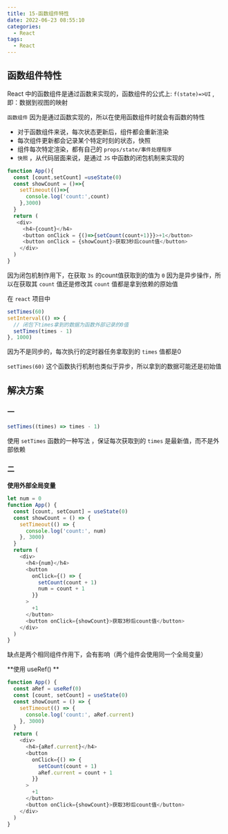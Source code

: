```yaml
---
title: 15-函数组件特性
date: 2022-06-23 08:55:10
categories:
  - React
tags:
  - React
---
```

## 函数组件特性

React 中的函数组件是通过函数来实现的，函数组件的公式上: `f(state)=>UI` , 即：数据到视图的映射

`函数组件` 因为是通过函数实现的，所以在使用函数组件时就会有函数的特性

- 对于函数组件来说，每次状态更新后，组件都会重新渲染
- 每次组件更新都会记录某个特定时刻的状态，快照
- 组件每次特定渲染，都有自己的 `props/state/事件处理程序`
- `快照` ，从代码层面来说，是通过 `JS` 中函数的闭包机制来实现的

```js
function App(){
  const [count,setCount] =useState(0)
  const showCount = ()=>{
    setTimeout(()=>{
      console.log('count:',count)
    },3000)
  }
  return (
   <div>
     <h4>{count}</h4>
     <button onClick = {()=>{setCount(count+1)}}>+1</button>
     <button onClick = {showCount}>获取3秒后count值</button>
    </div>
  )
}
```

因为闭包机制作用下，在获取 `3s` 的count值获取到的值为 `0` 因为是异步操作，所以在获取其 `count` 值还是修改其 `count` 值都是拿到依赖的原始值

在 `react` 项目中 

```js
setTimes(60)
setInterval(() => {
  // 闭包下times拿到的数据为函数外部记录的0值
  setTimes(times - 1)
}, 1000)
```

因为不是同步的，每次执行的定时器任务拿取到的 `times` 值都是0 

`setTimes(60)` 这个函数执行机制也类似于异步，所以拿到的数据可能还是初始值



## 解决方案

### 一

```js
setTimes((times) => times - 1)
```

使用 `setTimes` 函数的一种写法 ，保证每次获取到的 `times` 是最新值，而不是外部依赖



### 二

**使用外部全局变量**

```js
let num = 0
function App() {
  const [count, setCount] = useState(0)
  const showCount = () => {
    setTimeout(() => {
      console.log('count:', num)
    }, 3000)
  }
  return (
    <div>
      <h4>{num}</h4>
      <button
        onClick={() => {
          setCount(count + 1)
          num = count + 1
        }}
      >
        +1
      </button>
      <button onClick={showCount}>获取3秒后count值</button>
    </div>
  )
}
```

缺点是两个相同组件作用下，会有影响（两个组件会使用同一个全局变量）

**使用 useRef() **

```js
function App() {
  const aRef = useRef(0)
  const [count, setCount] = useState(0)
  const showCount = () => {
    setTimeout(() => {
      console.log('count:', aRef.current)
    }, 3000)
  }
  return (
    <div>
      <h4>{aRef.current}</h4>
      <button
        onClick={() => {
          setCount(count + 1)
          aRef.current = count + 1
        }}
      >
        +1
      </button>
      <button onClick={showCount}>获取3秒后count值</button>
    </div>
  )
}
```































































































